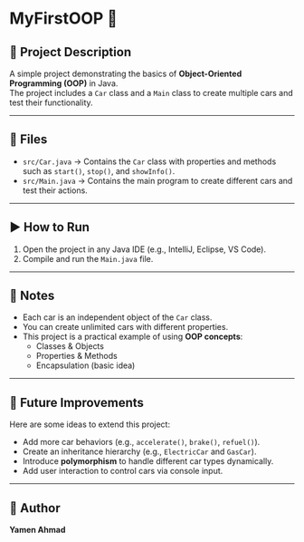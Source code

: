 
# MyFirstOOP 🚗

## 📖 Project Description
A simple project demonstrating the basics of **Object-Oriented Programming (OOP)** in Java.  
The project includes a `Car` class and a `Main` class to create multiple cars and test their functionality.

---

## 📂 Files
- `src/Car.java` → Contains the `Car` class with properties and methods such as `start()`, `stop()`, and `showInfo()`.  
- `src/Main.java` → Contains the main program to create different cars and test their actions.

---

## ▶️ How to Run
1. Open the project in any Java IDE (e.g., IntelliJ, Eclipse, VS Code).  
2. Compile and run the `Main.java` file.  

---

## 📝 Notes
- Each car is an independent object of the `Car` class.  
- You can create unlimited cars with different properties.  
- This project is a practical example of using **OOP concepts**:  
  - Classes & Objects  
  - Properties & Methods  
  - Encapsulation (basic idea)  

---

## 🚀 Future Improvements
Here are some ideas to extend this project:  
- Add more car behaviors (e.g., `accelerate()`, `brake()`, `refuel()`).  
- Create an inheritance hierarchy (e.g., `ElectricCar` and `GasCar`).  
- Introduce **polymorphism** to handle different car types dynamically.  
- Add user interaction to control cars via console input.  

---

## 👤 Author
**Yamen Ahmad**
